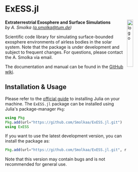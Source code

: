# ExESS.jl

<img src='res/exess_logo.svg' alt="logo" align="right" width = "20%" height="20%">

**Extraterrestrial Exosphere and Surface Simulations** 
</br>
_by A. Smolka ([a.smolka@tum.de](mailto:a.smolka@tum.de))_

Scientific code library for simulating surface-bounded exosphere environments of airless 
bodies in the solar system. Note that the package is under development and subject to 
frequent changes. For questions, please contact the A. Smolka via email.

The documentation and manual can be found in the [GitHub wiki](https://github.com/Smolkaa/ExESS.jl/wiki).


## Installation & Usage

Please refer to the [official guide](https://julialang.org/downloads/platform/) to 
installing Julia on your machine. The `ExESS.jl` package can be installed using Julia's 
package-manager `Pkg`:
```julia
using Pkg
Pkg.add(url="https://github.com/Smolkaa/ExESS.jl.git")
using ExESS
```
If you want to use the latest development version, you can install the package as:
```julia
Pkg.add(url="https://github.com/Smolkaa/ExESS.jl.git", rev="dev")
```
Note that this version may contain bugs and is not recommended for general use.

